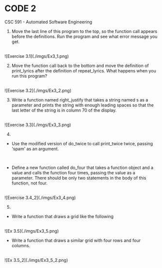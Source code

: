 # CODE 2

CSC 591 - Automated Software Engineering

1. Move the last line of this program to the top, so the function call appears before the definitions. Run the program and see what error message you get.
<br/>
![Exercise 3.1](./imgs/Ex3_1.png)

2. Move the function call back to the bottom and move the definition of print_lyrics after the definition of repeat_lyrics. What happens when you run this program?
<br/>
![Exercise 3.2](./imgs/Ex3_2.png)

3. Write a function named right_justify that takes a string named s as a parameter and prints the string with enough leading spaces so that the last letter of the string is in column 70 of the display.
<br/>
![Exercise 3.3](./imgs/Ex3_3.png)

4.

* Use the modified version of do_twice to call print_twice twice, passing 'spam' as an argument.
<br/>

* Define a new function called do_four that takes a function object and a value and calls the function four times, passing the value as a parameter. There should be only two statements in the body of this function, not four.
<br/>
![Exercise 3.4_2](./imgs/Ex3_4.png)

5.

* Write a function that draws a grid like the following
<br/>
![Ex 3.5](./imgs/Ex3_5.png)

* Write a function that draws a similar grid with four rows and four columns.
<br/>
![Ex 3.5_2](./imgs/Ex3_5_2.png)
